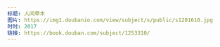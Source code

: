 ```yaml
---
标题: 人间草木
图片: https://img1.doubanio.com/view/subject/s/public/s1201610.jpg
时时: 2017
链接: https://book.douban.com/subject/1253310/
---
```

